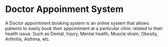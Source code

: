 <H1>Doctor Appoinment System</H1>
<p>A Doctor appointment booking system is an online system that allows patients to easily book their appointment at a particular clinic related to their health issue. Such as Dental, Injury, Mental health, Muscle strain, Obesity, Arthritis, Asthma, etc.</p>
